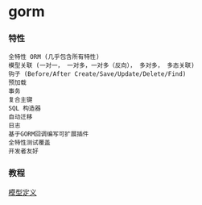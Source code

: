 # gorm



### 特性
```
全特性 ORM (几乎包含所有特性)
模型关联 (一对一， 一对多，一对多（反向）， 多对多， 多态关联)
钩子 (Before/After Create/Save/Update/Delete/Find)
预加载
事务
复合主键
SQL 构造器
自动迁移
日志
基于GORM回调编写可扩展插件
全特性测试覆盖
开发者友好
```


### 教程

[模型定义](http://topgoer.com/%E6%95%B0%E6%8D%AE%E5%BA%93%E6%93%8D%E4%BD%9C/gorm/%E5%85%A5%E9%97%A8%E6%8C%87%E5%8D%97/%E6%A8%A1%E5%9E%8B%E5%AE%9A%E4%B9%89.html)